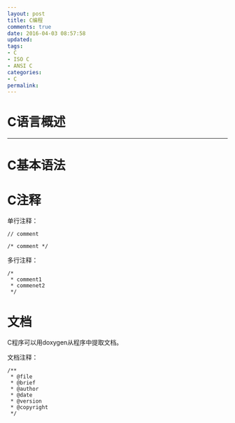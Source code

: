 ```yaml
---
layout: post
title: C编程
comments: true
date: 2016-04-03 08:57:58
updated:
tags:
- C
- ISO C
- ANSI C
categories:
- C
permalink:
---
```


# C语言概述

***

# C基本语法

# C注释

单行注释：

    // comment

    /* comment */

多行注释：

    /*
     * comment1
     * commenet2
     */

# 文档

C程序可以用doxygen从程序中提取文档。

文档注释：

    /**
     * @file
     * @brief
     * @author
     * @date
     * @version
     * @copyright
     */
